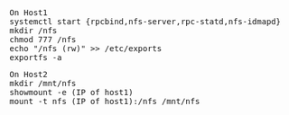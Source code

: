 <pre>
On Host1
systemctl start {rpcbind,nfs-server,rpc-statd,nfs-idmapd}
mkdir /nfs
chmod 777 /nfs
echo "/nfs <IP of host2>(rw)" >> /etc/exports
exportfs -a
</pre>
<pre>
On Host2
mkdir /mnt/nfs
showmount -e (IP of host1)
mount -t nfs (IP of host1):/nfs /mnt/nfs
